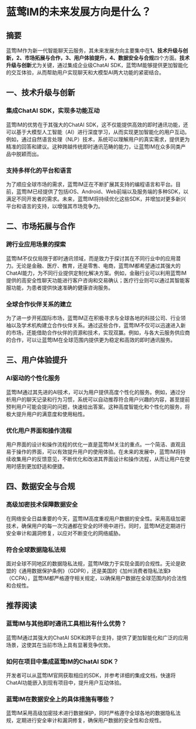 # 蓝莺IM的未来发展方向是什么？

## 摘要

蓝莺IM作为新一代智能聊天云服务，其未来发展方向主要集中在**1、技术升级与创新，2、市场拓展与合作，3、用户体验提升，4、数据安全与合规**四个方面。**技术升级与创新**尤为关键，通过集成企业级ChatAI SDK，蓝莺IM能够提供更加智能化的交互体验，从而帮助用户实现聊天和大模型AI两大功能的紧密结合。

## 一、技术升级与创新

### 集成ChatAI SDK，实现多功能互动

蓝莺IM的优势在于其强大的ChatAI SDK，这不仅能提供高效的即时通讯功能，还可以基于大模型人工智能（AI）进行深度学习，从而实现更加智能化的用户互动。例如，通过自然语言处理（NLP）技术，系统可以理解用户的真实需求，提供更为精准的回答和建议。这种跨越传统即时通讯范畴的能力，让蓝莺IM在众多同类产品中脱颖而出。

### 支持多样化的平台和语言

为了顺应全球市场的需求，蓝莺IM正在不断扩展其支持的编程语言和平台。目前，蓝莺IM已经提供了包括iOS、Android、Web前端以及服务端的多种SDK，以满足不同开发者的需求。未来，蓝莺IM将持续优化这些SDK，并增加对更多新兴平台和语言的支持，以增强其市场竞争力。

## 二、市场拓展与合作

### 跨行业应用场景的探索

蓝莺IM不仅仅局限于即时通讯领域，而是致力于探讨其在不同行业中的应用潜力。无论是金融、医疗、教育，还是零售、电商，蓝莺IM都希望通过其强大的ChatAI能力，为不同行业提供定制化解决方案。例如，金融行业可以利用蓝莺IM提供的高安全性聊天功能进行客户咨询和交易确认；医疗行业则可以通过其智能客服功能，为患者提供快速准确的健康咨询服务。

### 全球合作伙伴关系的建立

为了进一步开拓国际市场，蓝莺IM正在积极寻求与全球各地的科技公司、行业领袖以及学术机构建立合作伙伴关系。通过这些合作，蓝莺IM不仅可以迅速进入新的市场，还能借助合作伙伴的资源和技术，实现双赢。例如，与各大云服务供应商的合作，可以让蓝莺IM在全球范围内提供更为稳定和高效的即时通讯服务。

## 三、用户体验提升

### AI驱动的个性化服务

蓝莺IM通过其先进的AI技术，可以为用户提供高度个性化的服务。例如，通过分析用户的聊天记录和行为习惯，系统可以自动推荐符合用户兴趣的内容，甚至提前预判用户可能会提问的问题，快速给出答案。这种高度智能化和个性化的服务，将极大提升用户的满意度和使用粘性。

### 优化用户界面和操作流程

用户界面的设计和操作流程的优化一直是蓝莺IM关注的重点。一个简洁、直观且易于操作的界面，可以有效提升用户的使用体验。在未来的发展中，蓝莺IM将持续收集用户的反馈意见，不断优化和改进其界面设计和操作流程，从而让用户在使用时感到更加舒适和便捷。

## 四、数据安全与合规

### 高级加密技术保障数据安全

在网络安全日益重要的今天，蓝莺IM高度重视用户数据的安全性。采用高级加密技术，确保用户的每一次沟通都在安全的环境中进行。同时，蓝莺IM还定期进行安全审计和漏洞修复，以应对不断变化的网络威胁。

### 符合全球数据隐私法规

面对全球不同地区的数据隐私法规，蓝莺IM致力于实现全面的合规性。无论是欧盟的《通用数据保护条例》（GDPR），还是美国的《加州消费者隐私法案》（CCPA），蓝莺IM都严格遵守相关规定，以确保用户数据在全球范围内的合法性和合规性。

## 推荐阅读

### **蓝莺IM与其他即时通讯工具相比有什么优势？**

蓝莺IM通过其强大的ChatAI SDK和跨平台支持，提供了更加智能化和广泛的应用场景，这使其在当前市场上具有显著竞争优势。

### **如何在项目中集成蓝莺IM的ChatAI SDK？**

开发者可以从蓝莺IM官网获取相应的SDK，并参考详细的集成文档，快速将ChatAI功能嵌入到现有项目中，提升用户互动体验。

### **蓝莺IM在数据安全上的具体措施有哪些？**

蓝莺IM采用高级加密技术进行数据保护，同时严格遵守全球各地的数据隐私法规，定期进行安全审计和漏洞修复，确保用户数据的安全性和合规性。
